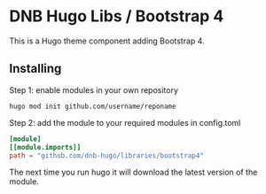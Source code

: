 # DNB Hugo Libs / Bootstrap 4

This is a Hugo theme component adding Bootstrap 4.

## Installing

Step 1: enable modules in your own repository

```shell script
hugo mod init github.com/username/reponame
```

Step 2: add the module to your required modules in config.toml

```toml
[module]
[[module.imports]]
path = "github.com/dnb-hugo/libraries/bootstrap4"
```

The next time you run hugo it will download the latest version of the module.
